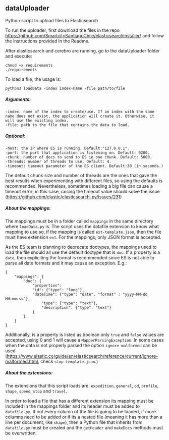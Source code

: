 ## dataUploader
Python script to upload files to Elasticsearch

To run the uploader, first download the files in the repo https://github.com/SmartcitySantiagoChile/elasticsearchInstaller/ and follow the instructions provided in the Readme.

After elasticsearch and cerebro are running, go to the dataUploader folder and execute:

    chmod +x requirements
    ./requirements
    
To load a file, the usage is:

    python3 loadData -index index-name -file path/to/file

##### Arguments:

    -index: name of the index to create/use. If an index with the same name does not exist, the application will create it. Otherwise, it will use the existing index.
    -file: path to the file that contains the data to load.
    
##### Optional:

    -host: the IP where ES is running. Default:"127.0.0.1".
    -port: the port that application is listening on. Default: 9200.
    -chunk: number of docs to send to ES in one chunk. Default: 5000.
    -threads: number of threads to use. Default: 4.
    -timeout: timeout parameter of the ES client. Default:30 (in seconds.)

The default chunk size and number of threads are the ones that gave the best results when experimenting with different files, so using the defaults is recommended. Nevertheless, sometimes loading a big file can cause a timeout error; in this case, raising the timeout value should solve the issue (https://github.com/elastic/elasticsearch-py/issues/231)


##### About the mappings:
	
The mappings must be in a folder called ```mappings``` in the same directory where ```loadData.py``` is. The script uses the datafile extension to know what mapping to use so, if the mapping is called ```ext-template.json```, then the file must have extension ```ext```. For the mappings, only JSON format is accepted.

As the ES team is planning to deprecate doctypes, the mappings used to load the file should all use the default doctype that is ```doc```. If a property is a ```date```, then expliciting the format is recommended since ES is not able to parse all date formats and it may cause an exception. E.g.: 

    {
        "mappings": {
            "doc": {
                "properties":
		        "id": {"type": "long"},
		        "dateTime": {"type": "date", "format" : "yyyy-MM-dd HH:mm:ss"},
	                "type": {"type": "text"},
                    "description": {"type": "text"}
                }
            }
        }
    }

Additionally, is a property is listed as boolean only ```true``` and ```false``` values are accepted, using 0 and 1 will cause a ```MapperParsingException```. In some cases when the data is not properly parsed the option ```ignore malformed``` can be used (https://www.elastic.co/guide/en/elasticsearch/reference/current/ignore-malformed.html, check ```stop-template.json```.) 

##### About the extensions:

The extensions that this script loads are: ```expedition```, ```general```, ```od```, ```profile```, ```shape```, ```speed```, ```stop``` and ```travel```.

In order to load a file that has a different extension its mapping must be included in the mappings folder and its header must be added to ```datafile.py```. If not every column of the file is going to be loaded, if more columns need to be added or if its a nested file (meaning it has more than a line per document, like ```shape```), then a Python file that inherits from ```datafile.py``` must be created and the ```getHeader``` and ```makeDocs``` methods must be overwritten.
  
